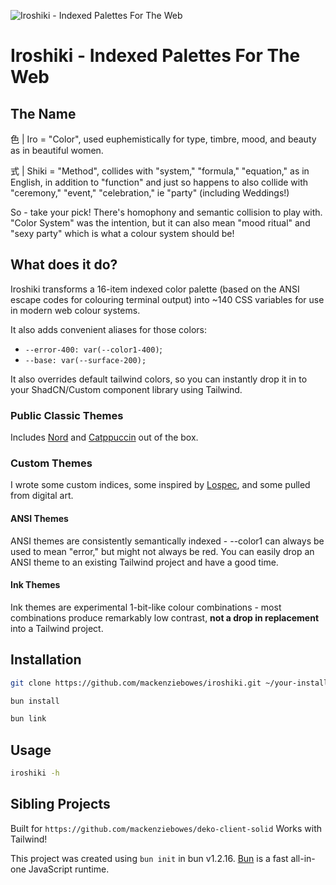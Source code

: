 ![Iroshiki - Indexed Palettes For The Web](https://github.com/mackenziebowes/iroshiki/display/Small_Iroshiki_banner.png)

# Iroshiki - Indexed Palettes For The Web

## The Name

色 | Iro = "Color", used euphemistically for type, timbre, mood, and beauty as in beautiful women.

式 | Shiki = "Method", collides with "system," "formula," "equation," as in English, in addition to "function" and just so happens to also collide with "ceremony," "event," "celebration," ie "party" (including Weddings!)

So - take your pick! There's homophony and semantic collision to play with. "Color System" was the intention, but it can also mean "mood ritual" and "sexy party" which is what a colour system should be!

## What does it do?

Iroshiki transforms a 16-item indexed color palette (based on the ANSI escape codes for colouring terminal output) into ~140 CSS variables for use in modern web colour systems.

It also adds convenient aliases for those colors:

- `--error-400: var(--color1-400)`;
- `--base: var(--surface-200);`

It also overrides default tailwind colors, so you can instantly drop it in to your ShadCN/Custom component library using Tailwind.

### Public Classic Themes

Includes [Nord](https://www.nordtheme.com) and [Catppuccin](https://catppuccin.com) out of the box.

### Custom Themes

I wrote some custom indices, some inspired by [Lospec](https://lospec.com/palette-list), and some pulled from digital art.

#### ANSI Themes

ANSI themes are consistently semantically indexed - --color1 can always be used to mean "error," but might not always be red.
You can easily drop an ANSI theme to an existing Tailwind project and have a good time.

#### Ink Themes

Ink themes are experimental 1-bit-like colour combinations - most combinations produce remarkably low contrast, **not a drop in replacement** into a Tailwind project.

## Installation

```bash
git clone https://github.com/mackenziebowes/iroshiki.git ~/your-install-here
```

```bash
bun install
```

```bash
bun link
```

## Usage

```bash
iroshiki -h
```

## Sibling Projects

Built for `https://github.com/mackenziebowes/deko-client-solid`
Works with Tailwind!

This project was created using `bun init` in bun v1.2.16. [Bun](https://bun.sh) is a fast all-in-one JavaScript runtime.
